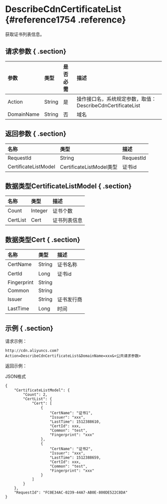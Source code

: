 # DescribeCdnCertificateList {#reference1754 .reference}

获取证书列表信息。

## 请求参数 { .section}

|参数|类型|是否必需|描述|
|:-|:-|:---|:-|
|Action|String|是|操作接口名，系统规定参数，取值：DescribeCdnCertificateList|
|DomainName|String|否|域名|

## 返回参数 { .section}

|名称|类型|描述|
|:-|:-|:-|
|RequestId|String|RequestId|
|CertificateListModel|CertificateListModel类型|证书id|

## 数据类型CertificateListModel { .section}

|名称|类型|描述|
|:-|:-|:-|
|Count|Integer|证书个数|
|CertList|Cert|证书列表信息|

## 数据类型Cert { .section}

|名称|类型|描述|
|:-|:-|:-|
|CertName|String|证书名称|
|CertId|Long|证书id|
|Fingerprint|String| |
|Common|String| |
|Issuer|String|证书发行商|
|LastTime|Long|时间|

## 示例 { .section}

请求示例：

```
http://cdn.aliyuncs.com?Action=DescribeCdnCertificateList&DomainName=xxx&<公共请求参数>

```

返回示例：

JSON格式

```language-json
{
    "CertificateListModel": {
        "Count": 2,
        "CertList": {
            "Cert": [
                {
                    "CertName": "证书1",
                    "Issuer": "xxx",
                    "LastTime": 1512388610,
                    "CertId": xxx,
                    "Common": "test",
                    "Fingerprint": "xxx"
                },
                {
                    "CertName": "证书2",
                    "Issuer": "xxx",
                    "LastTime": 1512388659,
                    "CertId": xxx,
                    "Common": "test",
                    "Fingerprint": "xxx"
                }
            ]
        }
    },
    "RequestId": "FC0E34AC-0239-44A7-AB0E-800DE522C8DA"
}

```


